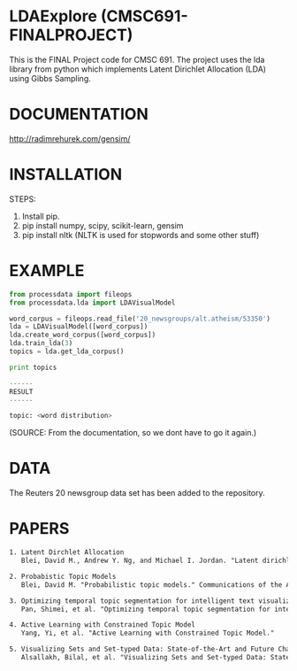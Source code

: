 LDAExplore (CMSC691-FINALPROJECT)
====================

This is the FINAL Project code for CMSC 691.
The project uses the lda library from python which implements Latent Dirichlet Allocation (LDA) using Gibbs Sampling.

DOCUMENTATION
=============
http://radimrehurek.com/gensim/

INSTALLATION
============
 
STEPS:
1. Install pip.
2. pip install numpy, scipy, scikit-learn, gensim
3. pip install nltk
   (NLTK is used for stopwords and some other stuff)

EXAMPLE
=======

```python
from processdata import fileops
from processdata.lda import LDAVisualModel

word_corpus = fileops.read_file('20_newsgroups/alt.atheism/53350')
lda = LDAVisualModel([word_corpus])
lda.create_word_corpus([word_corpus])
lda.train_lda(3)
topics = lda.get_lda_corpus()

print topics

------
RESULT
------

topic: <word distribution>
```
(SOURCE: From the documentation, so we dont have to go it again.)

DATA
====

The Reuters 20 newsgroup data set has been added to the repository.

PAPERS
======

```latex
1. Latent Dirchlet Allocation
   Blei, David M., Andrew Y. Ng, and Michael I. Jordan. "Latent dirichlet allocation." the Journal of machine Learning research 3 (2003): 993-1022.

2. Probabistic Topic Models
   Blei, David M. "Probabilistic topic models." Communications of the ACM 55.4 (2012): 77-84.

3. Optimizing temporal topic segmentation for intelligent text visualization
   Pan, Shimei, et al. "Optimizing temporal topic segmentation for intelligent text visualization." Proceedings of the 2013 international conference on Intelligent user interfaces. ACM, 2013.

4. Active Learning with Constrained Topic Model
   Yang, Yi, et al. "Active Learning with Constrained Topic Model."

5. Visualizing Sets and Set-typed Data: State-of-the-Art and Future Challenges 
   Alsallakh, Bilal, et al. "Visualizing Sets and Set-typed Data: State-of-the-Art and Future Challenges (Supplementary Material)."
```

